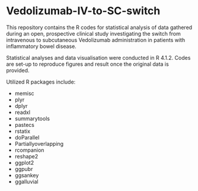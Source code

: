 # Vedolizumab-IV-to-SC-switch
This repository contains the R codes for statistical analysis of data gathered during an open, prospective clinical study investigating the switch from intravenous to subcutaneous Vedolizumab administration in patients with inflammatory bowel disease.


Statistical analyses and data visualisation were conducted in R 4.1.2. Codes are set-up to reproduce figures and result once the original data is provided.

Utilized R packages include:
- memisc
- plyr
- dplyr
- readxl
- summarytools
- pastecs
- rstatix
- doParallel
- Partiallyoverlapping
- rcompanion
- reshape2
- ggplot2
- ggpubr
- ggsankey
- ggalluvial
